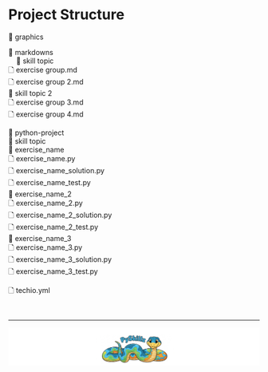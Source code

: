 # Project Structure

📁 graphics

📁 markdowns<BR>
&nbsp;&nbsp;&nbsp;&nbsp;📁 skill topic<BR>
        🗋 exercise group.md<BR>
        🗋 exercise group 2.md<BR>
    📁 skill topic 2<BR>
        🗋 exercise group 3.md<BR>
        🗋 exercise group 4.md<BR>

📁 python-project<BR>
    📁 skill topic<BR>
        📁 exercise_name<BR>
            🗋 exercise_name.py<BR>
            🗋 exercise_name_solution.py<BR>
            🗋 exercise_name_test.py<BR>
        📁 exercise_name_2<BR>
            🗋 exercise_name_2.py<BR>
            🗋 exercise_name_2_solution.py<BR>
            🗋 exercise_name_2_test.py<BR>
        📁 exercise_name_3<BR>
            🗋 exercise_name_3.py<BR>
            🗋 exercise_name_3_solution.py<BR>
            🗋 exercise_name_3_test.py<BR>

🗋 techio.yml

<BR>

************

[![Skillz Catalog](../../graphics/PySkillzFooter.png)](skillz-catalog)
